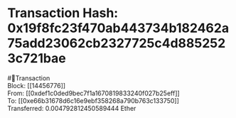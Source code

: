 
Transaction Hash: 0x19f8fc23f470ab443734b182462a75add23062cb2327725c4d8852523c721bae
====================================================================================
  
#💸Transaction  
Block: [[14456776]]  
From: [[0xdef1c0ded9bec7f1a1670819833240f027b25eff]]  
To: [[0xe66b31678d6c16e9ebf358268a790b763c133750]]  
Transferred: 0.004792812450589444 Ether